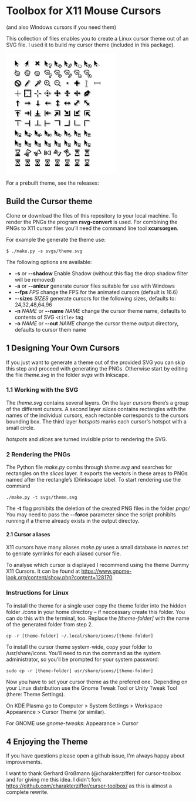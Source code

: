 # Toolbox for X11 Mouse Cursors
(and also Windows cursors if you need them)

This collection of files enables you to create a Linux cursor theme out of an SVG file. I used it to build my cursor theme (included in this package).

![All cursors of my theme](preview.png)

For a prebuilt theme, see the releases:

## Build the Cursor theme

Clone or download the files of this repository to your local machine. To render the PNGs the program **rsvg-convert** is used. For combining the PNGs to X11 cursor files you’ll need the command line tool **xcursorgen**.

For example the generate the theme use:

    $ ./make.py -s svgs/theme.svg

The following options are available:
 * **-s** or **--shadow** Enable Shadow (without this flag the drop shadow filter will be removed)
 * **-a** or **--anicur** generate cursor files suitable for use with Windows
 * **--fps** *FPS* change the FPS for the animated cursors (default is 16.6)
 * **--sizes** *SIZES* generate cursors for the following sizes, defaults to: 24,32,48,64,96
 * **-n** *NAME* or **--name** *NAME* change the cursor theme name, defaults to
   contents of SVG `<title>` tag
 * **-o** *NAME* or **--out** *NAME* change the cursor theme output directory, defaults to
   cursor them name


## 1 Designing Your Own Cursors

If you just want to generate a theme out of the provided SVG you can skip this step and proceed with generating the PNGs. Otherwise start by editing the file *theme.svg* in the folder *svgs* with Inkscape.

### 1.1 Working with the SVG

The *theme.svg* contains several layers. On the layer *cursors* there’s a group of the different cursors. A second layer *slices* contains rectangles with the names of the individual cursors, each rectanble corresponds to the cursors bounding box.
The third layer *hotspots* marks each cursor's hotspot with a small circle.

*hotspots* and *slices* are turned invisible prior to rendering the SVG.

### 2 Rendering the PNGs

The Python file *make.py* combs through *theme.svg* and searches for rectangles on the *slices* layer. It exports the vectors in these areas to PNGs named after the rectangle’s ID/inkscape label. To start rendering use the command

    ./make.py -t svgs/theme.svg

The **-t** flag prohibits the deletion of the created PNG files in the folder *pngs/*
You may need to pass the **--force** parameter since the script prohibits running if a theme already exists in the output directoy.

#### 2.1 Cursor aliases
X11 cursors have many aliases *make.py* uses a small database in *names.txt* to genrate symlinks for each aliased cursor file.

To analyse which cursor is displayed I recommend using the theme Dummy X11 Cursors. It can be found at https://www.gnome-look.org/content/show.php?content=128170

### Instructions for Linux

To install the theme for a single user copy the theme folder into the hidden folder *.icons* in your home directory – if neccessary create this folder. You can do this with the terminal, too. Replace the *[theme-folder]* with the name of the generated folder from step 2.

    cp -r [theme-folder] ~/.local/share/icons/[theme-folder]

To install the cursor theme system-wide, copy your folder to /usr/share/icons. You’ll need to run the command as the system administrator, so you’ll be prompted for your system password:

    sudo cp -r [theme-folder] usr/share/icons/[theme-folder]

Now you have to set your cursor theme as the prefered one. Depending on your Linux distribution use the Gnome Tweak Tool or Unity Tweak Tool (there: Theme Settings).

On KDE Plasma go to Computer > System Settings > Workspace Appearence > Cursor Theme (or similar).

For GNOME use *gnome-tweaks*: Appearance > Cursor

## 4 Enjoying the Theme

If you have questions please open a github issue, I'm always happy about improvements.

I want to thank Gerhard Großmann (@charakterziffer) for cursor-toolbox and for
giving me this idea. I didn't fork https://github.com/charakterziffer/cursor-toolbox/
as this is almost a complete rewrite.
